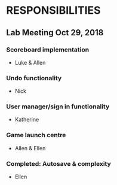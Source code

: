 # RESPONSIBILITIES
## Lab Meeting Oct 29, 2018


### Scoreboard implementation
* Luke & Allen

### Undo functionality
* Nick

### User manager/sign in functionality
* Katherine

### Game launch centre
* Allen & Ellen

### Completed: Autosave & complexity
* Ellen
